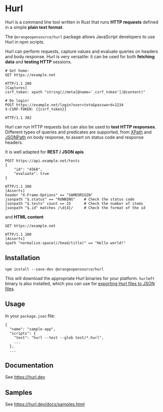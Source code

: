 # Hurl

Hurl is a command line tool written in Rust that runs <b>HTTP requests</b> defined in a simple <b>plain text format</b>.

The `@orangeopensource/hurl` package allows JavaScript developers to use Hurl in npm scripts.

Hurl can perform requests, capture values and evaluate queries on headers and body response. Hurl is very
versatile: it can be used for both <b>fetching data</b> and <b>testing HTTP</b> sessions.


```hurl
# Get home:
GET https://example.net

HTTP/1.1 200
[Captures]
csrf_token: xpath "string(//meta[@name='_csrf_token']/@content)"

# Do login!
POST https://example.net/login?user=toto&password=1234
X-CSRF-TOKEN: {{csrf_token}}

HTTP/1.1 302
```

Hurl can run HTTP requests but can also be used to <b>test HTTP responses</b>.
Different types of queries and predicates are supported, from [XPath](https://en.wikipedia.org/wiki/XPath) and 
[JSONPath](https://goessner.net/articles/JsonPath/) on body response, to assert on status code and response headers.

It is well adapted for <b>REST / JSON apis</b>

```hurl
POST https://api.example.net/tests
{
    "id": "4568",
    "evaluate": true
}

HTTP/1.1 200
[Asserts]
header "X-Frame-Options" == "SAMEORIGIN"
jsonpath "$.status" == "RUNNING"    # Check the status code
jsonpath "$.tests" count == 25      # Check the number of items
jsonpath "$.id" matches /\d{4}/     # Check the format of the id
```

and <b>HTML content</b>

```hurl
GET https://example.net

HTTP/1.1 200
[Asserts]
xpath "normalize-space(//head/title)" == "Hello world!"
```

## Installation

```
npm install --save-dev @orangeopensource/hurl
```

This will download the appropriate Hurl binaries for your platform. `hurlmft` binary is also installed, which 
you can use for [exporting Hurl files to JSON files](https://hurl.dev/docs/frequently-asked-questions.html#how-can-i-use-my-hurl-files-outside-hurl). 


## Usage

In your `package.json` file:

```
{
  "name": "sample-app",
  "scripts": {
    "test": "hurl --test --glob test/*.hurl",
    ...
  },
  ...
```



## Documentation

See <https://hurl.dev>

## Samples

See <https://hurl.dev/docs/samples.html>
